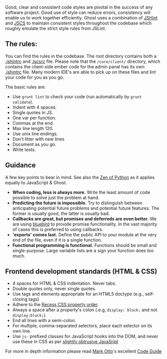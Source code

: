 Good, clear and consistent code styles are pivotal in the success of any software project. Good use of style can reduce errors, consistency will enable us to work together efficiently. Ghost uses a combination of [JSHint](http://www.jshint.com/) and [JSCS](https://github.com/jscs-dev/node-jscs) to maintain consistent styles throughout the codebase which roughly emulate the strict style rules from JSLint.

## The rules:

You can find the rules in the codebase. The root directory contains both a [.jshintrc](https://github.com/TryGhost/Ghost/blob/master/.jshintrc) and [.jscsrc](https://github.com/TryGhost/Ghost/blob/master/.jscsrc) file. Please note that the `/core/client/` directory, which contains the client-side ember code for the admin panel has its own [.jshintrc](https://github.com/TryGhost/Ghost/blob/master/core/client/.jshintrc) file. Many modern IDE's are able to pick up on these files and lint your code for you as you go.

The basic rules are:

* Use `grunt lint` to check your code (run automatically by `grunt validate`).
* Indent with 4 spaces.
* Single quotes in JS.
* One var per function.
* Commas at the end.
* Max line length 120.
* Use unix line endings.
* Don't litter with new lines
* Document as you go.
* Write tests.

## Guidance

A few key points to bear in mind. See also the [Zen of Python](http://www.python.org/dev/peps/pep-0020/) as it applies equally to JavaScript & Ghost.

* **When coding, less is always more.** Write the least amount of code possible to solve just the problem at hand. 
* **Predicting the future is impossible.** Try to distinguish between anticipating potential future problems and potential future features. The former is usually good, the latter is usually bad.
* **Callbacks are great, but promises and deferreds are even better.** We are using [bluebird](https://github.com/petkaantonov/bluebird) to provide promise functionality. In the vast majority of cases this is preferred to using callbacks.
* **'exports' comes last.** Define the public API to your module at the very end of the file, even if it is a single function.
* **Functional programming is functional.** Functions should be small and single-purpose. Large variable lists are a sign your function does too much.

## Frontend development standards (HTML & CSS)

- 4 spaces for HTML & CSS indentation. Never tabs.
- Double quotes only, never single quotes.
- Use tags and elements appropriate for an HTML5 doctype (e.g., self-closing tags)
- Adhere to the [Recess CSS property order](http://markdotto.com/2011/11/29/css-property-order/).
- Always a space after a property's colon (.e.g, `display: block;` and not `display:block;`).
- End all lines with a semi-colon.
- For multiple, comma-separated selectors, place each selector on its own line.
- Use `js-` prefixed classes for JavaScript hooks into the DOM, and never use these in CSS as per [slightly obtrusive JavaSript](http://ozmm.org/posts/slightly_obtrusive_javascript.html)

For more in depth information please read [Mark Otto](http://github.com/mdo)'s excellent [Code Guide](http://github.com/mdo/code-guide)